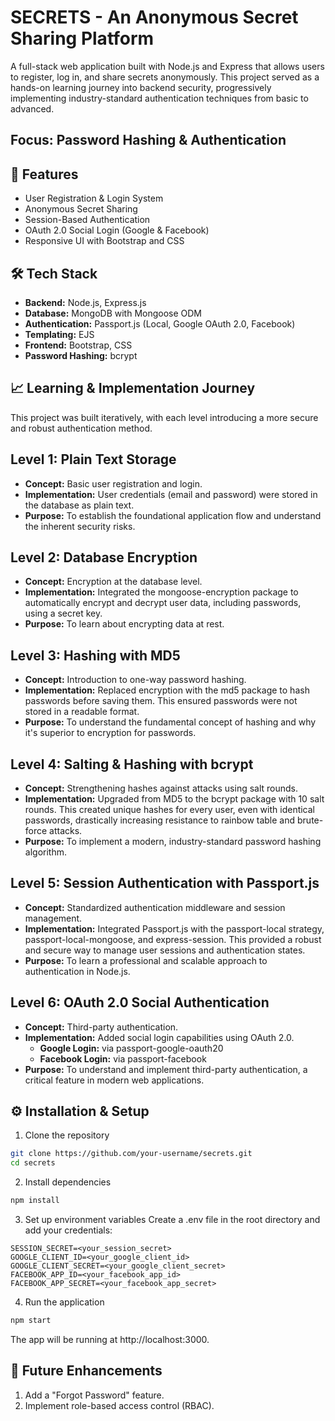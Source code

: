 # SECRETS - An Anonymous Secret Sharing Platform

A full-stack web application built with Node.js and Express that allows users to register, log in, and share secrets anonymously. This project served as a hands-on learning journey into backend security, progressively implementing industry-standard authentication techniques from basic to advanced.

## Focus: **Password Hashing & Authentication**

## 🚀 Features
- User Registration & Login System
- Anonymous Secret Sharing
- Session-Based Authentication
- OAuth 2.0 Social Login (Google & Facebook)
- Responsive UI with Bootstrap and CSS

## 🛠️ Tech Stack
- **Backend:** Node.js, Express.js
- **Database:** MongoDB with Mongoose ODM
- **Authentication:** Passport.js (Local, Google OAuth 2.0, Facebook)
- **Templating:** EJS
- **Frontend:** Bootstrap, CSS
- **Password Hashing:** bcrypt

## 📈 Learning & Implementation Journey
This project was built iteratively, with each level introducing a more secure and robust authentication method.

## Level 1: Plain Text Storage

- **Concept:** Basic user registration and login.
- **Implementation:** User credentials (email and password) were stored in the database as plain text.
- **Purpose:** To establish the foundational application flow and understand the inherent security risks.

## Level 2: Database Encryption

- **Concept:** Encryption at the database level.
- **Implementation:** Integrated the mongoose-encryption package to automatically encrypt and decrypt user data, including passwords, using a secret key.
- **Purpose:** To learn about encrypting data at rest.

## Level 3: Hashing with MD5

- **Concept:** Introduction to one-way password hashing.
- **Implementation:** Replaced encryption with the md5 package to hash passwords before saving them. This ensured passwords were not stored in a readable format.
- **Purpose:** To understand the fundamental concept of hashing and why it's superior to encryption for passwords.

## Level 4: Salting & Hashing with bcrypt

- **Concept:** Strengthening hashes against attacks using salt rounds.
- **Implementation:** Upgraded from MD5 to the bcrypt package with 10 salt rounds. This created unique hashes for every user, even with identical passwords, drastically increasing resistance to rainbow table and brute-force attacks.
- **Purpose:** To implement a modern, industry-standard password hashing algorithm.

## Level 5: Session Authentication with Passport.js

- **Concept:** Standardized authentication middleware and session management.
- **Implementation:** Integrated Passport.js with the passport-local strategy, passport-local-mongoose, and express-session. This provided a robust and secure way to manage user sessions and authentication states.
- **Purpose:** To learn a professional and scalable approach to authentication in Node.js.

## Level 6: OAuth 2.0 Social Authentication

- **Concept:** Third-party authentication.
- **Implementation:** Added social login capabilities using OAuth 2.0.
  - **Google Login:** via passport-google-oauth20
  - **Facebook Login:** via passport-facebook
- **Purpose:** To understand and implement third-party authentication, a critical feature in modern web applications.

## ⚙️ Installation & Setup

1. Clone the repository
```bash
git clone https://github.com/your-username/secrets.git
cd secrets
```
2. Install dependencies
```bash
npm install
```
3. Set up environment variables
Create a .env file in the root directory and add your credentials:
```MONGO
SESSION_SECRET=<your_session_secret>
GOOGLE_CLIENT_ID=<your_google_client_id>
GOOGLE_CLIENT_SECRET=<your_google_client_secret>
FACEBOOK_APP_ID=<your_facebook_app_id>
FACEBOOK_APP_SECRET=<your_facebook_app_secret>
```
4. Run the application
```bash
npm start
```
The app will be running at http://localhost:3000.

## 🔮 Future Enhancements
1. Add a "Forgot Password" feature.
2. Implement role-based access control (RBAC).
